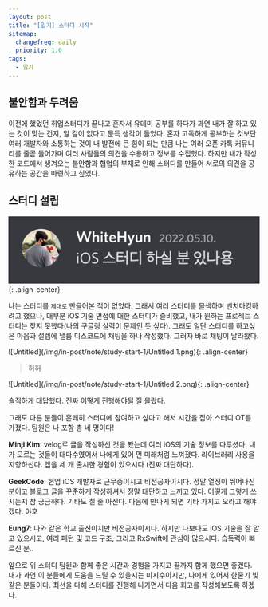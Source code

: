 ```yaml
---
layout: post
title: "[일기] 스터디 시작"
sitemap:
  changefreq: daily
  priority: 1.0
tags:
  - 일기
---
```


## 불안함과 두려움

이전에 했었던 취업스터디가 끝나고 혼자서 유데미 공부를 하다가 과연 내가 잘 하고 있는 것이 맞는 건지, 알 길이 없다고 문득 생각이 들었다. 혼자 고독하게 공부하는 것보단 여러 개발자와 소통하는 것이 내 발전에 큰 힘이 되는 만큼 나는 여러 오픈 카톡 커뮤니티를 줄곧 들어가며 여러 사람들의 의견을 수용하고 정보를 수집했다. 하지만 내가 작성한 코드에서 생겨오는 불안함과 협업의 부재로 인해 스터디를 만들어 서로의 의견을 공유하는 공간을 마련하고 싶었다.

## 스터디 설립

![Untitled](/img/in-post/note/study-start-1/Untitled.png){: .align-center}

나는 스터디를 `제대로` 만들어본 적이 없었다. 그래서 여러 스터디를 몰색하며 벤치마킹하려고 했으나, 대부분 iOS 기술 면접에 대한 스터디가 즐비했고, 내가 원하는 프로젝트 스터디는 찾지 못했다(나의 구글링 실력이 문제인 듯 싶다). 그래도 일단 스터디를 하고싶은 마음과 설렘에 낼름 디스코드에 채팅을 하나 작성했다. 그러자 바로 채팅이 날라왔다.

![Untitled](/img/in-post/note/study-start-1/Untitled 1.png){: .align-center}

> 허허

![Untitled](/img/in-post/note/study-start-1/Untitled 2.png){: .align-center}

솔직하게 대답했다. 진짜 어떻게 진행해야될 질 몰랐다.

그래도 다른 분들이 흔쾌히 스터디에 참여하고 싶다고 해서 시간을 잡아 스터디 OT를 가졌다. 팀원은 나 포함 총 네 명이다!

**Minji Kim**: velog로 글을 작성하신 것을 봤는데 여러 iOS의 기술 정보를 다루셨다. 내가 모르는 것들이 대다수였어서 나에게 있어 먼 미래처럼 느껴졌다. 라이브러리 사용을 지향하신다. 앱을 세 개 출시한 경험이 있으시다 (진짜 대단하다).

**GeekCode**: 현업 iOS 개발자로 근무중이시고 비전공자이시다. 정말 열정이 뛰어나신 분이고 블로그 글을 꾸준하게 작성하셔서 정말 대단하고 느끼고 있다. 어떻게 그렇게 쓰시는지 참 궁금하다. 기타도 칠 줄 아신다. 다음에 만나게 되면 기타 가지고 오라고 해야겠다. 야호

**Eung7**: 나와 같은 학교 출신이지만 비전공자이시다. 하지만 나보다도 iOS 기술을 잘 알고 있으시고, 여러 패턴 및 코드 구조, 그리고 RxSwift에 관심이 많으시다. 습득력이 빠르신 분..

앞으로 위 스터디 팀원과 함께 좋은 시간과 경험을 가지고 끝까지 함께 했으면 좋겠다. 내가 과연 이 분들에게 도움을 드릴 수 있을지는 미지수이지만, 나에게 있어서 한줄기 빛같은 분들이다. 최선을 다해 스터디를 진행해 나가면서 다음 회고를 작성해보도록 하겠다.
